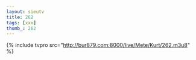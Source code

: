 ```yaml
--- 
layout: sieutv
title: 262
tags: [xxx]
thumb_: 262
---
```

{% include tvpro src="http://bur879.com:8000/live/Mete/Kurt/262.m3u8" %} 
